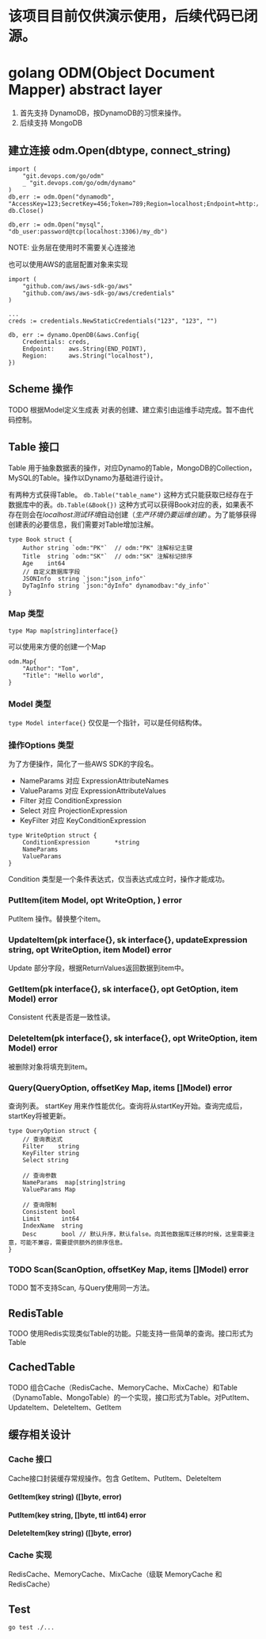 # 该项目目前仅供演示使用，后续代码已闭源。

# golang ODM(Object Document Mapper) abstract layer

1. 首先支持 DynamoDB，按DynamoDB的习惯来操作。
2. 后续支持 MongoDB

## 建立连接 odm.Open(dbtype, connect_string)
```
import (
	"git.devops.com/go/odm"
	_ "git.devops.com/go/odm/dynamo"
)
db,err := odm.Open("dynamodb", "AccessKey=123;SecretKey=456;Token=789;Region=localhost;Endpoint=http://127.0.0.1:8000")
db.Close()
```

`db,err := odm.Open("mysql", "db_user:password@tcp(localhost:3306)/my_db")`

NOTE: 业务层在使用时不需要关心连接池

也可以使用AWS的底层配置对象来实现

```
import (
	"github.com/aws/aws-sdk-go/aws"
	"github.com/aws/aws-sdk-go/aws/credentials"
)

...
creds := credentials.NewStaticCredentials("123", "123", "")

db, err := dynamo.OpenDB(&aws.Config{
	Credentials: creds,
	Endpoint:    aws.String(END_POINT),
	Region:      aws.String("localhost"),
})
```

## Scheme 操作
TODO 根据Model定义生成表
对表的创建、建立索引由运维手动完成。暂不由代码控制。

## Table 接口

Table 用于抽象数据表的操作，对应Dynamo的Table，MongoDB的Collection，MySQL的Table。操作以Dynamo为基础进行设计。

有两种方式获得Table。 `db.Table("table_name")` 这种方式只能获取已经存在于数据库中的表。`db.Table(&Book{})` 这种方式可以获得Book对应的表，如果表不存在则会在*localhost测试环境*自动创建（*生产环境仍要运维创建*）。为了能够获得创建表的必要信息，我们需要对Table增加注解。

```
type Book struct {
	Author string `odm:"PK"`  // odm:"PK" 注解标记主键
	Title  string `odm:"SK"`  // odm:"SK" 注解标记排序
	Age    int64
	// 自定义数据库字段
	JSONInfo  string `json:"json_info"`
	DyTagInfo string `json:"dyInfo" dynamodbav:"dy_info"`
}
```

### Map 类型

`type Map map[string]interface{}`

可以使用来方便的创建一个Map
```
odm.Map{
	"Author": "Tom",
	"Title": "Hello world",
}
```

### Model 类型

`type Model interface{}` 仅仅是一个指针，可以是任何结构体。

### 操作Options 类型

为了方便操作，简化了一些AWS SDK的字段名。

- NameParams 对应 ExpressionAttributeNames
- ValueParams 对应 ExpressionAttributeValues
- Filter 对应 ConditionExpression
- Select 对应 ProjectionExpression
- KeyFilter 对应 KeyConditionExpression

```
type WriteOption struct {
	ConditionExpression       *string
    NameParams
    ValueParams
}
```
Condition 类型是一个条件表达式，仅当表达式成立时，操作才能成功。

### PutItem(item Model, opt WriteOption, ) error
PutItem 操作。替换整个item。

### UpdateItem(pk interface{}, sk interface{}, updateExpression string, opt WriteOption, item Model) error
Update 部分字段，根据ReturnValues返回数据到item中。

### GetItem(pk interface{}, sk interface{}, opt GetOption, item Model) error
Consistent 代表是否是一致性读。

### DeleteItem(pk interface{}, sk interface{}, opt WriteOption, item Model) error
被删除对象将填充到item。

### Query(QueryOption, offsetKey Map, items []Model) error
查询列表。
startKey 用来作性能优化。查询将从startKey开始。查询完成后，startKey将被更新。

```
type QueryOption struct {
	// 查询表达式
	Filter    string
	KeyFilter string
	Select string

	// 查询参数
	NameParams  map[string]string
	ValueParams Map

	// 查询限制
	Consistent bool
	Limit      int64
	IndexName  string
	Desc       bool // 默认升序，默认false。向其他数据库迁移的时候，这里需要注意，可能不兼容，需要提供额外的排序信息。
}
```
	
### TODO Scan(ScanOption, offsetKey Map, items []Model) error
TODO 暂不支持Scan, 与Query使用同一方法。


## RedisTable
TODO 使用Redis实现类似Table的功能。只能支持一些简单的查询。接口形式为Table

## CachedTable
TODO 组合Cache（RedisCache、MemoryCache、MixCache）和Table（DynamoTable、MongoTable）的一个实现，接口形式为Table。对PutItem、UpdateItem、DeleteItem、GetItem

## 缓存相关设计

### Cache 接口

Cache接口封装缓存常规操作。包含 GetItem、PutItem、DeleteItem

#### GetItem(key string) ([]byte, error)
#### PutItem(key string, []byte, ttl int64) error
#### DeleteItem(key string) ([]byte, error)

### Cache 实现
RedisCache、MemoryCache、MixCache（级联 MemoryCache 和 RedisCache）


## Test

```
go test ./...
```
